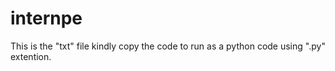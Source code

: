 # internpe

This is the "txt" file kindly copy the code to run as a python code using ".py" extention.
